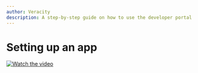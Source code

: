 ```yaml
---
author: Veracity
description: A step-by-step guide on how to use the developer portal
---
```


# Setting up an app
[![Watch the video](assets/settingApp_play.gif)](https://brandcentral.dnv.com/mars/embed?o=231C2B4325BC4746&c=10651&a=N)